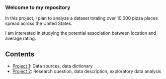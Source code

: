 ### Welcome to my repository

In this project, I plan to analyze a dataset totaling over 10,000 pizza places spread across the United States. 

I am interested in studying the potential association between location and average rating.

## Contents

- [Project 1](Project1): Data sources, data dictionary 
- [Project 2](Project2): Research question, data description, exploratory data analysis
